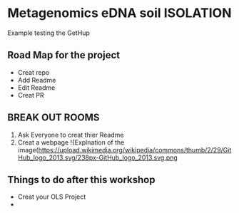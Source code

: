 # Metagenomics eDNA soil ISOLATION
Example testing the GetHup
## Road Map for the project
* Creat repo
* Add Readme
* Edit Readme
* Creat PR

## BREAK OUT ROOMS
1. Ask Everyone to creat thier Readme
2. Creat a webpage
!{Explnation of the image(https://upload.wikimedia.org/wikipedia/commons/thumb/2/29/GitHub_logo_2013.svg/238px-GitHub_logo_2013.svg.png

## Things to do after this workshop
- Creat your OLS Project 
- 
